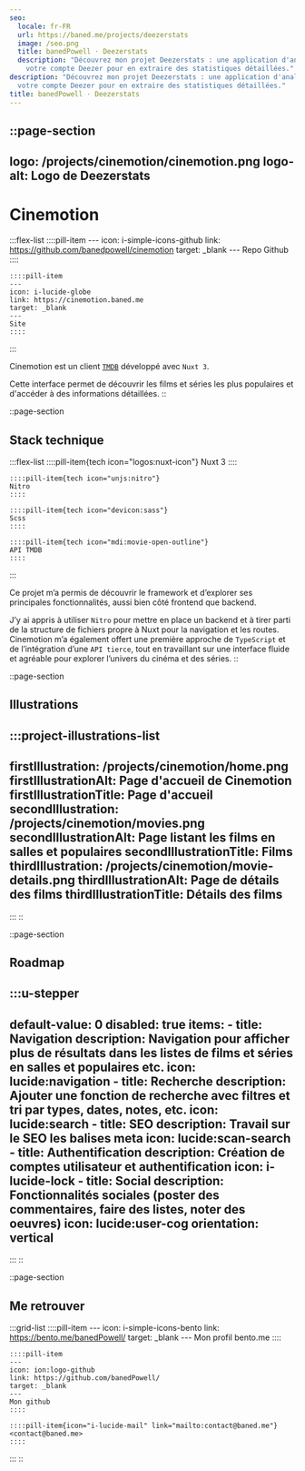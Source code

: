 ```yaml
---
seo:
  locale: fr-FR
  url: https://baned.me/projects/deezerstats
  image: /seo.png
  title: banedPowell ⋅ Deezerstats
  description: "Découvrez mon projet Deezerstats : une application d'analyse de
    votre compte Deezer pour en extraire des statistiques détaillées."
description: "Découvrez mon projet Deezerstats : une application d'analyse de
  votre compte Deezer pour en extraire des statistiques détaillées."
title: banedPowell ⋅ Deezerstats
---
```


::page-section
---
logo: /projects/cinemotion/cinemotion.png
logo-alt: Logo de Deezerstats
---
# Cinemotion

  :::flex-list
    ::::pill-item
    ---
    icon: i-simple-icons-github
    link: https://github.com/banedpowell/cinemotion
    target: _blank
    ---
    Repo Github
    ::::
  
    ::::pill-item
    ---
    icon: i-lucide-globe
    link: https://cinemotion.baned.me
    target: _blank
    ---
    Site
    ::::
  :::

Cinemotion est un client [`TMDB`](https://www.themoviedb.org/) développé avec `Nuxt 3`.

Cette interface permet de découvrir les films et séries les plus populaires et d'accéder à des informations détaillées.
::

::page-section
## Stack technique

  :::flex-list
    ::::pill-item{tech icon="logos:nuxt-icon"}
    Nuxt 3
    ::::
  
    ::::pill-item{tech icon="unjs:nitro"}
    Nitro
    ::::
  
    ::::pill-item{tech icon="devicon:sass"}
    Scss
    ::::
  
    ::::pill-item{tech icon="mdi:movie-open-outline"}
    API TMDB
    ::::
  :::

Ce projet m’a permis de découvrir le framework et d’explorer ses principales fonctionnalités, aussi bien côté frontend que backend.

J’y ai appris à utiliser `Nitro` pour mettre en place un backend et à tirer parti de la structure de fichiers propre à Nuxt pour la navigation et les routes. Cinemotion m’a également offert une première approche de `TypeScript` et de l’intégration d’une `API tierce`, tout en travaillant sur une interface fluide et agréable pour explorer l’univers du cinéma et des séries.
::

::page-section
## Illustrations

  :::project-illustrations-list
  ---
  firstIllustration: /projects/cinemotion/home.png
  firstIllustrationAlt: Page d'accueil de Cinemotion
  firstIllustrationTitle: Page d'accueil
  secondIllustration: /projects/cinemotion/movies.png
  secondIllustrationAlt: Page listant les films en salles et populaires
  secondIllustrationTitle: Films
  thirdIllustration: /projects/cinemotion/movie-details.png
  thirdIllustrationAlt: Page de détails des films
  thirdIllustrationTitle: Détails des films
  ---
  :::
::

::page-section
## Roadmap

  :::u-stepper
  ---
  default-value: 0
  disabled: true
  items:
    - title: Navigation
      description: Navigation pour afficher plus de résultats dans les listes de films et séries en salles et populaires etc.
      icon: lucide:navigation
    - title: Recherche
      description: Ajouter une fonction de recherche avec filtres et tri par types, dates, notes, etc.
      icon: lucide:search
    - title: SEO
      description: Travail sur le SEO les balises meta
      icon: lucide:scan-search
    - title: Authentification
      description: Création de comptes utilisateur et authentification
      icon: i-lucide-lock
    - title: Social
      description: Fonctionnalités sociales (poster des commentaires, faire des listes, noter des oeuvres)
      icon: lucide:user-cog
  orientation: vertical
  ---
  :::
::

::page-section
## Me retrouver

  :::grid-list
    ::::pill-item
    ---
    icon: i-simple-icons-bento
    link: https://bento.me/banedPowell/
    target: _blank
    ---
    Mon profil bento.me
    ::::
  
    ::::pill-item
    ---
    icon: ion:logo-github
    link: https://github.com/banedPowell/
    target: _blank
    ---
    Mon github
    ::::
  
    ::::pill-item{icon="i-lucide-mail" link="mailto:contact@baned.me"}
    <contact@baned.me>
    ::::
  :::
::
